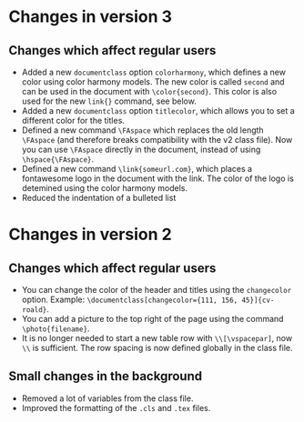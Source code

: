 # Changes in version 3
## Changes which affect regular users
- Added a new `documentclass` option `colorharmony`, which defines a new color using color harmony models. The new color is called `second` and can be used in the document with `\color{second}`. This color is also used for the new `link{}` command, see below.
- Added a new `documentclass` option `titlecolor`, which allows you to set a different color for the titles.
- Defined a new command `\FAspace` which replaces the old length `\FAspace` (and therefore breaks compatibility with the v2 class file). Now you can use `\FAspace` directly in the document, instead of using `\hspace{\FAspace}`.
- Defined a new command `\link{someurl.com}`, which places a fontawesome logo in the document with the link. The color of the logo is detemined using the color harmony models.
- Reduced the indentation of a bulleted list

# Changes in version 2
## Changes which affect regular users
- You can change the color of the header and titles using the `changecolor` option. Example: `\documentclass[changecolor={111, 156, 45}]{cv-roald}`.
- You can add a picture to the top right of the page using the command `\photo{filename}`.
- It is no longer needed to start a new table row with `\\[\vspacepar]`, now `\\` is sufficient. The row spacing is now defined globally in the class file.

## Small changes in the background
- Removed a lot of variables from the class file.
- Improved the formatting of the `.cls` and `.tex` files.